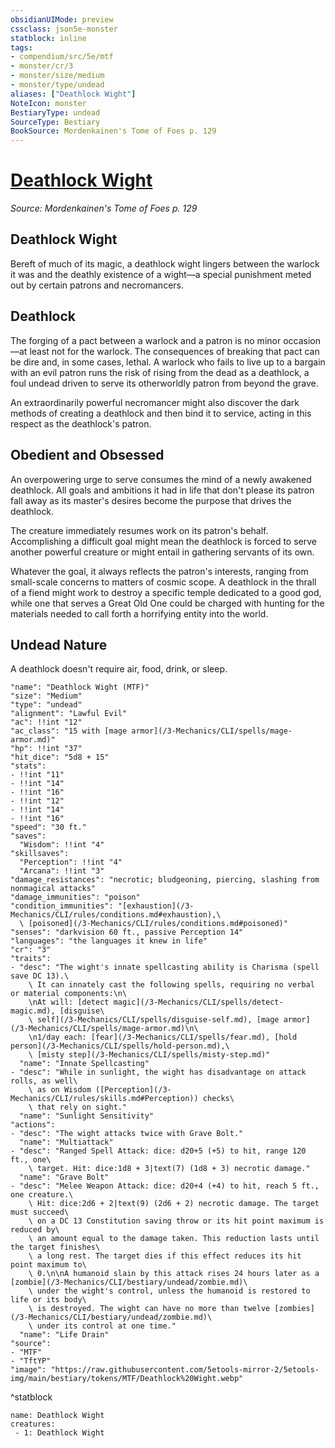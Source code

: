 ```yaml
---
obsidianUIMode: preview
cssclass: json5e-monster
statblock: inline
tags:
- compendium/src/5e/mtf
- monster/cr/3
- monster/size/medium
- monster/type/undead
aliases: ["Deathlock Wight"]
NoteIcon: monster
BestiaryType: undead
SourceType: Bestiary
BookSource: Mordenkainen's Tome of Foes p. 129
---
```

# [Deathlock Wight](3-Mechanics\CLI\bestiary\undead/deathlock-wight-mtf.md)
*Source: Mordenkainen's Tome of Foes p. 129*  

## Deathlock Wight

Bereft of much of its magic, a deathlock wight lingers between the warlock it was and the deathly existence of a wight—a special punishment meted out by certain patrons and necromancers.

## Deathlock

The forging of a pact between a warlock and a patron is no minor occasion—at least not for the warlock. The consequences of breaking that pact can be dire and, in some cases, lethal. A warlock who fails to live up to a bargain with an evil patron runs the risk of rising from the dead as a deathlock, a foul undead driven to serve its otherworldly patron from beyond the grave.

An extraordinarily powerful necromancer might also discover the dark methods of creating a deathlock and then bind it to service, acting in this respect as the deathlock's patron.

## Obedient and Obsessed

An overpowering urge to serve consumes the mind of a newly awakened deathlock. All goals and ambitions it had in life that don't please its patron fall away as its master's desires become the purpose that drives the deathlock.

The creature immediately resumes work on its patron's behalf. Accomplishing a difficult goal might mean the deathlock is forced to serve another powerful creature or might entail in gathering servants of its own.

Whatever the goal, it always reflects the patron's interests, ranging from small-scale concerns to matters of cosmic scope. A deathlock in the thrall of a fiend might work to destroy a specific temple dedicated to a good god, while one that serves a Great Old One could be charged with hunting for the materials needed to call forth a horrifying entity into the world.

## Undead Nature

A deathlock doesn't require air, food, drink, or sleep.

```statblock
"name": "Deathlock Wight (MTF)"
"size": "Medium"
"type": "undead"
"alignment": "Lawful Evil"
"ac": !!int "12"
"ac_class": "15 with [mage armor](/3-Mechanics/CLI/spells/mage-armor.md)"
"hp": !!int "37"
"hit_dice": "5d8 + 15"
"stats":
- !!int "11"
- !!int "14"
- !!int "16"
- !!int "12"
- !!int "14"
- !!int "16"
"speed": "30 ft."
"saves":
  "Wisdom": !!int "4"
"skillsaves":
  "Perception": !!int "4"
  "Arcana": !!int "3"
"damage_resistances": "necrotic; bludgeoning, piercing, slashing from nonmagical attacks"
"damage_immunities": "poison"
"condition_immunities": "[exhaustion](/3-Mechanics/CLI/rules/conditions.md#exhaustion),\
  \ [poisoned](/3-Mechanics/CLI/rules/conditions.md#poisoned)"
"senses": "darkvision 60 ft., passive Perception 14"
"languages": "the languages it knew in life"
"cr": "3"
"traits":
- "desc": "The wight's innate spellcasting ability is Charisma (spell save DC 13).\
    \ It can innately cast the following spells, requiring no verbal or material components:\n\
    \nAt will: [detect magic](/3-Mechanics/CLI/spells/detect-magic.md), [disguise\
    \ self](/3-Mechanics/CLI/spells/disguise-self.md), [mage armor](/3-Mechanics/CLI/spells/mage-armor.md)\n\
    \n1/day each: [fear](/3-Mechanics/CLI/spells/fear.md), [hold person](/3-Mechanics/CLI/spells/hold-person.md),\
    \ [misty step](/3-Mechanics/CLI/spells/misty-step.md)"
  "name": "Innate Spellcasting"
- "desc": "While in sunlight, the wight has disadvantage on attack rolls, as well\
    \ as on Wisdom ([Perception](/3-Mechanics/CLI/rules/skills.md#Perception)) checks\
    \ that rely on sight."
  "name": "Sunlight Sensitivity"
"actions":
- "desc": "The wight attacks twice with Grave Bolt."
  "name": "Multiattack"
- "desc": "Ranged Spell Attack: dice: d20+5 (+5) to hit, range 120 ft., one\
    \ target. Hit: dice:1d8 + 3|text(7) (1d8 + 3) necrotic damage."
  "name": "Grave Bolt"
- "desc": "Melee Weapon Attack: dice: d20+4 (+4) to hit, reach 5 ft., one creature.\
    \ Hit: dice:2d6 + 2|text(9) (2d6 + 2) necrotic damage. The target must succeed\
    \ on a DC 13 Constitution saving throw or its hit point maximum is reduced by\
    \ an amount equal to the damage taken. This reduction lasts until the target finishes\
    \ a long rest. The target dies if this effect reduces its hit point maximum to\
    \ 0.\n\nA humanoid slain by this attack rises 24 hours later as a [zombie](/3-Mechanics/CLI/bestiary/undead/zombie.md)\
    \ under the wight's control, unless the humanoid is restored to life or its body\
    \ is destroyed. The wight can have no more than twelve [zombies](/3-Mechanics/CLI/bestiary/undead/zombie.md)\
    \ under its control at one time."
  "name": "Life Drain"
"source":
- "MTF"
- "TftYP"
"image": "https://raw.githubusercontent.com/5etools-mirror-2/5etools-img/main/bestiary/tokens/MTF/Deathlock%20Wight.webp"
```
^statblock

```encounter-table
name: Deathlock Wight
creatures:
 - 1: Deathlock Wight
```